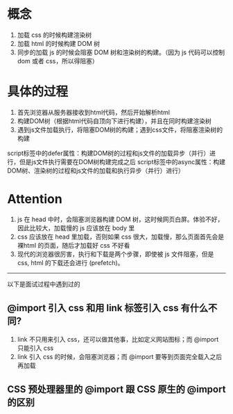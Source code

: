 # 概念

1. 加载 css 的时候构建渲染树 
2. 加载 html 的时候构建 DOM 树 
3. 同步的加载 js 的时候会阻塞 DOM 树和渲染树的构建。（因为 js 代码可以控制 dom 或者 css，所以得阻塞）


# 具体的过程

1. 首先浏览器从服务器接收到html代码，然后开始解析html
2. 构建DOM树（根据html代码自顶向下进行构建），并且在同时构建渲染树
3. 遇到js文件加载执行，将阻塞DOM树的构建；遇到css文件，将阻塞渲染树的构建

script标签中的defer属性：构建DOM树的过程和js文件的加载异步（并行）进行，但是js文件执行需要在DOM树构建完成之后
script标签中的async属性：构建DOM树、渲染树的过程和js文件的加载和执行异步（并行）进行）

# Attention 

1. js 在 head 中时，会阻塞浏览器构建 DOM 树，这时候网页白屏。体验不好，因此比较大，加载慢的 js 应该放在 body 里
2. css 应该放在 head 里加载，否则如果 css 很大，加载慢，那么页面首先会是 裸html 的页面，随后才加载好 css 不好看 
3. 现代的浏览器很厉害，执行和下载是两个步骤，即使被 js 文件阻塞，但是 css, html 的下载还会进行 (prefetch)。 


--- 

以下是面试过程中遇到过的

## @import 引入 css 和用 link 标签引入 css 有什么不同? 

1. link 不只用来引入 css，还可以做其他事，比如定义网站图标；而 @import 只能引入 css
2. link 引入 css 的时候，会阻塞浏览器；而 @import 要等到页面完全载入之后再加载 


## CSS 预处理器里的 @import 跟 CSS 原生的 @import 的区别


